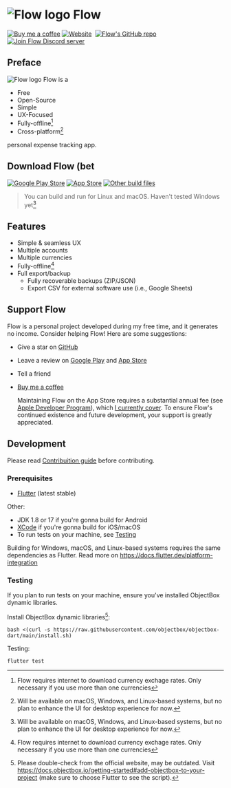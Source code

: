 # ![Flow logo](logo@32.png) Flow

[![Buy me a coffee](https://img.shields.io/badge/buy_me_a_coffee-sadespresso-f5ccff?logo=buy-me-a-coffee&logoColor=white&style=for-the-badge)](https://buymeacoffee.com/sadespresso)
[![Website](https://img.shields.io/badge/Website-flow.gege.mn-f5ccff?style=for-the-badge)](https://flow.gege.mn)&nbsp;
[![Flow's GitHub repo](https://img.shields.io/badge/GitHub-flow--mn/flow-f5ccff?logo=github&logoColor=white&style=for-the-badge)](https://github.com/flow-mn/flow)&nbsp;
[![Join Flow Discord server](https://img.shields.io/badge/Discord-Flow-f5ccff?logo=discord&logoColor=white&style=for-the-badge)](https://discord.gg/Ndh9VDeZa4)

## Preface

![Flow logo](logo@16.png) Flow is a

* Free
* Open-Source
* Simple
* UX-Focused
* Fully-offline[^1]
* Cross-platform[^2]

personal expense tracking app.

## Download Flow (bet

[![Google Play Store](https://img.shields.io/badge/Google_Play_Store-beta-f5ccff?logo=google-play&logoColor=white&style=for-the-badge)](https://play.google.com/store/apps/details?id=mn.flow.flow)
[![App Store](https://img.shields.io/badge/App_Store-beta-f5ccff?logo=appstore&logoColor=white&style=for-the-badge)](https://apps.apple.com/mn/app/flow-expense-tracker/id6477741670)
[![Other build files](https://img.shields.io/badge/releases-other_build_files-f5ccff?logo=github&logoColor=white&style=for-the-badge)](https://github.com/flow-mn/flow/releases/latest)

> You can build and run for Linux and macOS. Haven't tested Windows yet[^2]

## Features

* Simple & seamless UX
* Multiple accounts
* Multiple currencies
* Fully-offline[^1]
* Full export/backup
  * Fully recoverable backups (ZIP/JSON)
  * Export CSV for external software use (i.e., Google Sheets)

## Support Flow

Flow is a personal project developed during my free time, and it generates no
income. Consider helping Flow! Here are some suggestions:

* Give a star on [GitHub](https://github.com/flow-mn/flow)
* Leave a review on [Google Play](https://play.google.com/store/apps/details?id=mn.flow.flow) and [App Store](https://apps.apple.com/mn/app/flow-expense-tracker/id6477741670)
* Tell a friend
* [Buy me a coffee](https://buymeacoffee.com/sadespresso)
  
  Maintaining Flow on the App Store requires a substantial annual fee
  (see [Apple Developer Program](https://developer.apple.com/support/enrollment/#:~:text=The%20Apple%20Developer%20Program%20annual,in%20local%20currency%20where%20available.)),
  which [I currently cover](https://github.com/sadespresso).  To ensure Flow's
  continued existence and future development, your support is greatly appreciated.

## Development

Please read [Contribuition guide](./CONTRIBUTING.md) before contributing.

### Prerequisites

* [Flutter](https://flutter.dev/) (latest stable)

Other:

* JDK 1.8 or 17 if you're gonna build for Android
* [XCode](https://developer.apple.com/xcode/) if you're gonna build for iOS/macOS
* To run tests on your machine, see [Testing](#testing)

Building for Windows, macOS, and Linux-based systems requires the same
dependencies as Flutter. Read more on <https://docs.flutter.dev/platform-integration>

### Testing

If you plan to run tests on your machine, ensure you've installed ObjectBox
dynamic libraries.

Install ObjectBox dynamic libraries[^3]:

`bash <(curl -s https://raw.githubusercontent.com/objectbox/objectbox-dart/main/install.sh)`

Testing:

`flutter test`

[^1]: Flow requires internet to download currency exchage rates. Only necessary
if you use more than one currencies

[^2]: Will be available on macOS, Windows, and Linux-based systems, but no plan
to enhance the UI for desktop experience for now.

[^3]: Please double-check from the official website, may be outdated. Visit
<https://docs.objectbox.io/getting-started#add-objectbox-to-your-project>
(make sure to choose Flutter to see the script).
